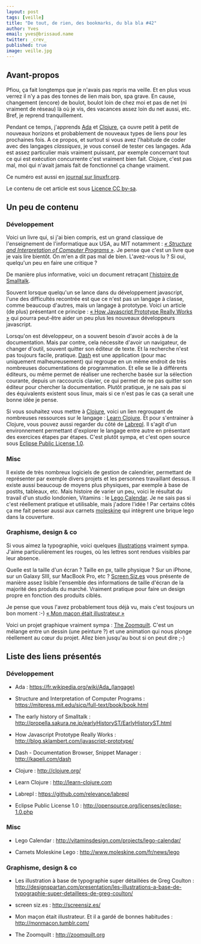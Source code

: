 ```yaml
---
layout: post
tags: [veille]
title: "De tout, de rien, des bookmarks, du bla bla #42"
author: Yves
email: yves@brissaud.name
twitter: _crev_
published: true
image: veille.jpg
---
```




## Avant-propos

Pfiou, ça fait longtemps que je n'avais pas repris ma veille. Et en plus vous verrez il n'y a pas des tonnes de lien mais bon, spa grave. En cause, changement (encore) de boulot, boulot loin de chez moi et pas de net (ni vraiment de réseau) là où je vis, des vacances assez loin du net aussi, etc. Bref, je reprend tranquillement.

Pendant ce temps, j'apprends [Ada][] et [Clojure][clojure], ça ouvre petit à petit de nouveaux horizons et probablement de nouveaux types de liens pour les prochaines fois. A ce propos, et surtout si vous avez l'habitude de coder avec des langages _classiques_, je vous conseil de tester ces langages. Ada est assez particulier mais vraiment puissant, par exemple concernant tout ce qui est exécution concurrente c'est vraiment bien fait. Clojure, c'est pas mal, moi qui n'avait jamais fait de fonctionnel ça change vraiment.

Ce numéro est aussi en [journal sur linuxfr.org](https://linuxfr.org/users/crev/journaux/de-tout-de-rien-des-bookmarks-du-bla-bla-42).

Le contenu de cet article est sous [Licence CC by-sa](http://creativecommons.org/licenses/by-sa/3.0/deed.fr).

## Un peu de contenu

### Développement

Voici un livre qui, si j'ai bien compris, est un grand classique de l'enseignement de l'informatique aux USA, au MIT notamment : [_« Structure and Interpretation of Computer Programs »_][mitbook]. Je pense que c'est un livre que je vais lire bientôt. On m'en a dit pas mal de bien. L'avez-vous lu ? Si oui, quelqu'un peu en faire une critique ?

De manière plus informative, voici un document retraçant [l'histoire de Smalltalk][smalltalk].

Souvent lorsque quelqu'un se lance dans du développement javascript, l'une des difficultés recontrée est que ce n'est pas un langage à classe, comme beaucoup d'autres, mais un langage à prototype. Voici un article (de plus) présentant ce principe : [« How Javascript Prototype Really Works »][jsproto] qui pourra peut-être aider un peu plus les nouveaux développeurs javascript.

Lorsqu'on est développeur, on a souvent besoin d'avoir accès à de la documentation. Mais par contre, cela nécessite d'avoir un navigateur, de changer d'outil, souvent quitter son éditeur de texte. Et la recherche n'est pas toujours facile, pratique. [Dash][dash] est une application (pour mac uniquement malheureusement) qui regroupe en un même endroit de très nombreuses documentations de programmation. Et elle se lie à différents éditeurs, ou même permet de réaliser une recherche basée sur la sélection courante, depuis un raccourcis clavier, ce qui permet de ne pas quitter son éditeur pour chercher la documentation. Plutôt pratique, je ne sais pas si des équivalents existent sous linux, mais si ce n'est pas le cas ça serait une bonne idée je pense.

Si vous souhaitez vous mettre à [Clojure][clojure], voici un lien regroupant de nombreuses ressources sur le langage : [Learn Clojure][learnclojure]. Et pour s'entrainer à Clojure, vous pouvez aussi regarder du côté de [Labrepl][labrepl]. Il s'agit d'un environnement permettant d'explorer le langage entre autre en présentant des exercices étapes par étapes. C'est plutôt sympa, et c'est open source sous [Eclipse Public License 1.0][epl].

### Misc

Il existe de très nombreux logiciels de gestion de calendrier, permettant de représenter par exemple divers projets et les personnes travaillant dessus. Il existe aussi beaucoup de moyens plus physiques, par exemple à base de postits, tableaux, etc. Mais histoire de varier un peu, voici le résultat du travail d'un studio londonien, Vitamins : le [Lego Calendar][legocalendar]. Je ne sais pas si c'est réellement pratique et utilisable, mais j'adore l'idée ! Par certains côtés ça me fait penser aussi aux carnets [moleskine][] qui intègrent une brique lego dans la couverture.

### Graphisme, design & co

Si vous aimez la typographie, voici quelques [illustrations][illutypo] vraiment sympa. J'aime particulièrement les rouges, où les lettres sont rendues visibles par leur absence.

Quelle est la taille d'un écran ? Taille en px, taille physique ? Sur un iPhone, sur un Galaxy SIII, sur MacBook Pro, etc ? [Screen Siz.es][screensizes] vous présente de manière assez lisible l'ensemble des informations de taille d'écran de la majorité des produits du marché. Vraiment pratique pour faire un design propre en fonction des produits ciblés.

Je pense que vous l'avez probablement tous déjà vu, mais c'est toujours un bon moment :-) [« Mon maçon était illustrateur »][macon]

Voici un projet graphique vraiment sympa : [The Zoomquilt][zoomquilt]. C'est un mélange entre un dessin (une peinture ?) et une animation qui nous plonge réellement au cœur du projet. Allez bien jusqu'au bout si on peut dire ;-)

## Liste des liens présentés

### Développement

[Ada]: https://fr.wikipedia.org/wiki/Ada_(langage) "Ada"
* Ada : <https://fr.wikipedia.org/wiki/Ada_(langage)>

[mitbook]: https://mitpress.mit.edu/sicp/full-text/book/book.html "MIT Book"
* Structure and Interpretation of Computer Programs : <https://mitpress.mit.edu/sicp/full-text/book/book.html>

[smalltalk]: http://propella.sakura.ne.jp/earlyHistoryST/EarlyHistoryST.html "The early history of Smalltalk"
* The early history of Smalltalk : <http://propella.sakura.ne.jp/earlyHistoryST/EarlyHistoryST.html>

[jsproto]: http://blog.sklambert.com/javascript-prototype/ "How Javascript Prototype Really Works"
* How Javascript Prototype Really Works : <http://blog.sklambert.com/javascript-prototype/>

[dash]: http://kapeli.com/dash "Dash - Documentation Browser, Snippet Manager"
* Dash - Documentation Browser, Snippet Manager : <http://kapeli.com/dash>

[clojure]: http://clojure.org/ "Clojure"
* Clojure : <http://clojure.org/>

[learnclojure]: http://learn-clojure.com "Learn Clojure"
* Learn Clojure : <http://learn-clojure.com>

[labrepl]: https://github.com/relevance/labrepl "Labrepl"
* Labrepl : <https://github.com/relevance/labrepl>

[epl]: http://opensource.org/licenses/eclipse-1.0.php "Eclipse Public License 1.0"
* Eclipse Public License 1.0 : <http://opensource.org/licenses/eclipse-1.0.php>

### Misc

[legocalendar]: http://vitaminsdesign.com/projects/lego-calendar/ "Lego Calendar"
* Lego Calendar : <http://vitaminsdesign.com/projects/lego-calendar/>

[moleskine]: http://www.moleskine.com/fr/news/lego "Carnet Moleskine Lego"
* Carnets Moleskine Lego : <http://www.moleskine.com/fr/news/lego>


### Graphisme, design & co

[illutypo]: http://designspartan.com/presentation/les-illustrations-a-base-de-typographie-super-detaillees-de-greg-coulton/ "Les illustration à base de typographie super détaillées de Greg Coulton"
* Les illustration à base de typographie super détaillées de Greg Coulton : <http://designspartan.com/presentation/les-illustrations-a-base-de-typographie-super-detaillees-de-greg-coulton/>

[screensizes]: http://screensiz.es/ "screen siz.es"
* screen siz.es : <http://screensiz.es/>

[macon]: http://monmacon.tumblr.com/ "Mon maçon était illustrateur. Et il a gardé de bonnes habitudes"
* Mon maçon était illustrateur. Et il a gardé de bonnes habitudes : <http://monmacon.tumblr.com/>

[zoomquilt]: http://zoomquilt.org "The Zoomquilt"
* The Zoomquilt : <http://zoomquilt.org>

